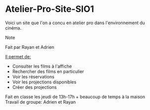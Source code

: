 # Atelier-Pro-Site-SIO1
Voici un site que l'on a concu en atelier pro dans l'environnement du cinéma.</br>
> [!NOTE]
> Fait par Rayan et Adrien
<dl>
<dt><ins>Il permet de:</ins><dt><ul>
<li>Consulter les films à l'affiche</li>
<li>Rechercher des films en particulier</li>
<li>Voir les réservations</li>
<li>Voir les projections disponibles</li>
<li>Créer des projections</li>
</ul><dl>
Fait en classe les jeudi de 13h-17h + beaucoup de temps à la maison</br>
Travail de groupe: Adrien et Rayan
